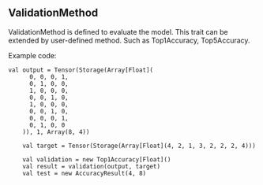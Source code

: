 ## ValidationMethod ##

ValidationMethod is defined to evaluate the model.
This trait can be extended by user-defined method. Such as Top1Accuracy, Top5Accuracy.

Example code:

```
val output = Tensor(Storage(Array[Float](
      0, 0, 0, 1,
      0, 1, 0, 0,
      1, 0, 0, 0,
      0, 0, 1, 0,
      1, 0, 0, 0,
      0, 0, 1, 0,
      0, 0, 0, 1,
      0, 1, 0, 0
    )), 1, Array(8, 4))

    val target = Tensor(Storage(Array[Float](4, 2, 1, 3, 2, 2, 2, 4)))

    val validation = new Top1Accuracy[Float]()
    val result = validation(output, target)
    val test = new AccuracyResult(4, 8)
```

